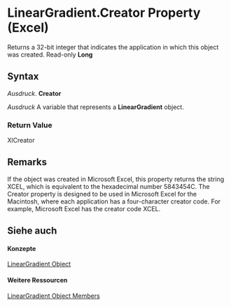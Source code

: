 
# LinearGradient.Creator Property (Excel)

Returns a 32-bit integer that indicates the application in which this object was created. Read-only  **Long**


## Syntax

 _Ausdruck_. **Creator**

 _Ausdruck_ A variable that represents a **LinearGradient** object.


### Return Value

XlCreator


## Remarks

If the object was created in Microsoft Excel, this property returns the string XCEL, which is equivalent to the hexadecimal number 5843454C. The Creator property is designed to be used in Microsoft Excel for the Macintosh, where each application has a four-character creator code. For example, Microsoft Excel has the creator code XCEL. 


## Siehe auch


#### Konzepte


[LinearGradient Object](cb648564-0f57-f1b9-1c89-0329c110583f.md)
#### Weitere Ressourcen


[LinearGradient Object Members](http://msdn.microsoft.com/library/7b9a9bc3-340f-195d-927b-7ac5a7592190%28Office.15%29.aspx)